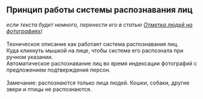 ## Принцип работы системы распознавания лиц

*если текста будет немного, перенести его в статью [Отметка людей на фотографиях](people.md))*
<br>
<br>Техническое описание как работает система распознавания лиц.
<br>Куда кликнуть мышкой на лице, чтобы система его распознала при ручном указании.
<br>Автоматическое распознавание лиц во время индексации фотографий с предложением подтверждения персон.
<br>
<br>
Замечание:
распознаются только лица людей. Кошки, собаки, другие звери и птицы не распознаются.